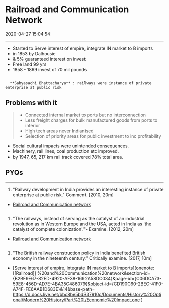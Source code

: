 # Railroad and Communication Network

2020-04-27 15:04:54

---

- Started to Serve interest of empire, integrate IN market to B imports
- in 1853 by Dalhousie
- & 5% guaranteed interest on invest
- Free land 99 yrs
- 1858 - 1869 invest of 70 mil pounds

```ad-Views

  **Sabyasachi Bhattacharya** : railways were instance of private enterprise at public risk

```

## Problems with it

> - Connected internal market to ports but no interconnection
> - Less freight charges for bulk manufactured goods from ports to interior
> - High tech areas never Indianised
> - Selection of priority areas for public investment to inc profitability

- Social cultural impacts were unintended consequences.
- Machinery, rail lines, coal production etc improved.
- by 1947, 65, 217 km rail track covered 78% total area.

## PYQs

---

1. "Railway development in India provides an interesting instance of private enterprise at public risk." Comment. [2010, 20m]
- [Railroad and Communication network](onenote:[[Railroad]]%20and%20Communication%20network&section-id={B2BF9E67-82ED-4920-AF38-1692A58DC034}&page-id={C06DCA73-59E8-456D-AD7E-4BA35C486079}&end&base-path=https://d.docs.live.net/bbc8be5bd337910c/Documents/History%20Optional/Modern%20History/Part%20I/Economic%20Impact.one)

```ad-Answer

```

1. "The railways, instead of serving as the catalyst of an industrial revolution as in Western Europe and the USA, acted in India as 'the catalyst of complete colonization'."- Examine.
[2012, 20m]
- [Railroad and Communication network](onenote:[[Railroad]]%20and%20Communication%20network&section-id={B2BF9E67-82ED-4920-AF38-1692A58DC034}&page-id={C06DCA73-59E8-456D-AD7E-4BA35C486079}&end&base-path=https://d.docs.live.net/bbc8be5bd337910c/Documents/History%20Optional/Modern%20History/Part%20I/Economic%20Impact.one)

```ad-Answer

```

1. "The British railway construction policy in India benefited British economy in the nineteenth century." Critically examine. [2017, 10m]
- [Serve interest of empire, integrate IN market to B imports](onenote: [[Railroad]] %20and%20Communication%20network&section-id={B2BF9E67-82ED-4920-AF38-1692A58DC034}&page-id={C06DCA73-59E8-456D-AD7E-4BA35C486079}&object-id={CD190C60-2BEC-41F0-A74F-FE6AAB1D683E}&14&base-path= <https://d.docs.live.net/bbc8be5bd337910c/Documents/History%20Optional/Modern%20History/Part%20I/Economic%20Impact.one> )

```ad-Answer

```